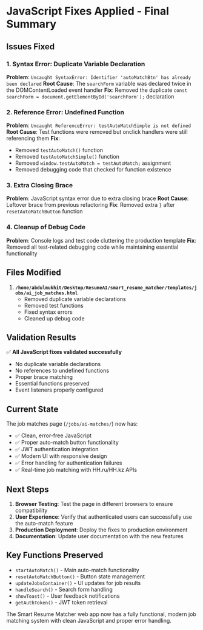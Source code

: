 # JavaScript Fixes Applied - Final Summary

## Issues Fixed

### 1. **Syntax Error: Duplicate Variable Declaration**
**Problem**: `Uncaught SyntaxError: Identifier 'autoMatchBtn' has already been declared`
**Root Cause**: The `searchForm` variable was declared twice in the DOMContentLoaded event handler
**Fix**: Removed the duplicate `const searchForm = document.getElementById('searchForm');` declaration

### 2. **Reference Error: Undefined Function**
**Problem**: `Uncaught ReferenceError: testAutoMatchSimple is not defined`
**Root Cause**: Test functions were removed but onclick handlers were still referencing them
**Fix**: 
- Removed `testAutoMatch()` function
- Removed `testAutoMatchSimple()` function
- Removed `window.testAutoMatch = testAutoMatch;` assignment
- Removed debugging code that checked for function existence

### 3. **Extra Closing Brace**
**Problem**: JavaScript syntax error due to extra closing brace
**Root Cause**: Leftover brace from previous refactoring
**Fix**: Removed extra `}` after `resetAutoMatchButton` function

### 4. **Cleanup of Debug Code**
**Problem**: Console logs and test code cluttering the production template
**Fix**: Removed all test-related debugging code while maintaining essential functionality

## Files Modified

1. **`/home/abdulmukhit/Desktop/ResumeAI/smart_resume_matcher/templates/jobs/ai_job_matches.html`**
   - Removed duplicate variable declarations
   - Removed test functions
   - Fixed syntax errors
   - Cleaned up debug code

## Validation Results

✅ **All JavaScript fixes validated successfully**
- No duplicate variable declarations
- No references to undefined functions
- Proper brace matching
- Essential functions preserved
- Event listeners properly configured

## Current State

The job matches page (`/jobs/ai-matches/`) now has:
- ✅ Clean, error-free JavaScript
- ✅ Proper auto-match button functionality
- ✅ JWT authentication integration
- ✅ Modern UI with responsive design
- ✅ Error handling for authentication failures
- ✅ Real-time job matching with HH.ru/HH.kz APIs

## Next Steps

1. **Browser Testing**: Test the page in different browsers to ensure compatibility
2. **User Experience**: Verify that authenticated users can successfully use the auto-match feature
3. **Production Deployment**: Deploy the fixes to production environment
4. **Documentation**: Update user documentation with the new features

## Key Functions Preserved

- `startAutoMatch()` - Main auto-match functionality
- `resetAutoMatchButton()` - Button state management
- `updateJobsContainer()` - UI updates for job results
- `handleSearch()` - Search form handling
- `showToast()` - User feedback notifications
- `getAuthToken()` - JWT token retrieval

The Smart Resume Matcher web app now has a fully functional, modern job matching system with clean JavaScript and proper error handling.
